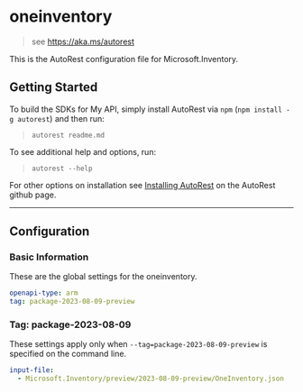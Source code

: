 # oneinventory

> see https://aka.ms/autorest

This is the AutoRest configuration file for Microsoft.Inventory.

## Getting Started

To build the SDKs for My API, simply install AutoRest via `npm` (`npm install -g autorest`) and then run:

> `autorest readme.md`

To see additional help and options, run:

> `autorest --help`

For other options on installation see [Installing AutoRest](https://aka.ms/autorest/install) on the AutoRest github page.

---

## Configuration

### Basic Information

These are the global settings for the oneinventory.

```yaml
openapi-type: arm
tag: package-2023-08-09-preview
```

### Tag: package-2023-08-09

These settings apply only when `--tag=package-2023-08-09-preview` is specified on the command line.

```yaml $(tag) == 'package-2023-08-09-preview'
input-file:
  - Microsoft.Inventory/preview/2023-08-09-preview/OneInventory.json
```